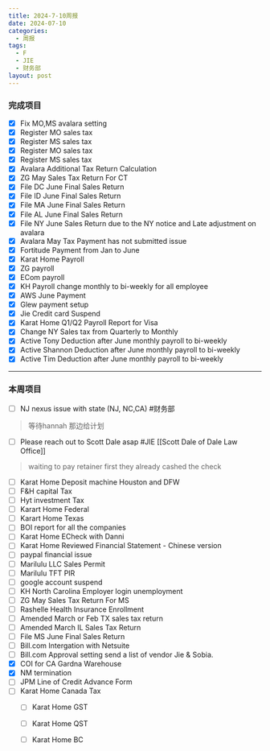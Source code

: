 ```yaml
---
title: 2024-7-10周报
date: 2024-07-10
categories:
  - 周报
tags:
  - F
  - JIE
  - 财务部
layout: post
---
```


### 完成项目  
- [x] Fix MO,MS avalara setting
- [x] Register MO sales tax
- [x] Register MS sales tax
- [x] Register MO sales tax
- [x] Register MS sales tax
- [x] Avalara Additional Tax Return Calculation
- [x] ZG May Sales Tax Return For CT
- [x] File DC June Final Sales Return
- [x] File ID June Final Sales Return
- [x] File MA June Final Sales Return
- [x] File AL June Final Sales Return
- [x] File NY June Sales Return due to the NY notice and Late adjustment on avalara
- [x] Avalara May Tax Payment has not submitted issue
- [x] Fortitude Payment from Jan to June
- [x] Karat Home Payroll
- [x] ZG payroll
- [x] ECom payroll
- [x] KH Payroll change monthly to bi-weekly for all employee
- [x] AWS June Payment
- [x] Glew payment setup
- [x] Jie Credit card Suspend
- [x] Karat Home Q1/Q2 Payroll Report for Visa
- [x] Change NY Sales tax from Quarterly to Monthly
- [x] Active Tony Deduction after June monthly payroll to bi-weekly
- [x] Active Shannon Deduction after June monthly payroll to bi-weekly
- [x] Active Tim Deduction after June monthly payroll to bi-weekly
---
### 本周项目

- [ ] NJ nexus issue with state (NJ, NC,CA)  #财务部 
> 等待hannah 那边给计划  
- [ ] Please reach out to Scott Dale asap #JIE    [[Scott Dale of Dale Law Office]]    
> waiting to pay retainer first
> they already cashed the check
- [ ] Karat Home Deposit machine Houston and DFW
- [ ] F&H capital Tax
- [ ] Hyt investment Tax
- [ ] Karart Home Federal 
- [ ] Karart Home Texas 
- [ ] BOI report for all the companies
- [ ] Karat Home ECheck with Danni
- [ ] Karat Home Reviewed Financial Statement - Chinese version
- [ ] paypal financial issue
- [ ] Marilulu LLC Sales Permit
- [ ] Marilulu TFT PIR
- [ ] google account suspend
- [ ] KH North Carolina Employer login unemployment
- [ ] ZG May Sales Tax Return For MS
- [ ] Rashelle Health Insurance Enrollment
- [ ] Amended March or Feb TX sales tax return
- [ ] Amended March IL Sales Tax Return 
- [ ] File MS June Final Sales Return
- [ ] Bill.com Intergation with Netsuite
- [ ] Bill.com Approval setting send a list of vendor Jie & Sobia.
- [x] COI for CA Gardna Warehouse
- [x] NM termination
- [ ] JPM Line of Credit Advance Form
- [ ]  Karat Home Canada Tax
	- [ ] Karat Home GST
	- [ ] Karat Home QST
	- [ ] Karat Home BC

















































































































































































































































